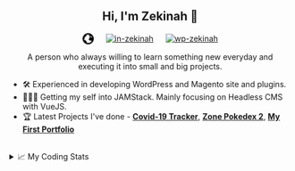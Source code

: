 <h2 align="center">Hi, I'm Zekinah 👋</h2>
<p align="center">
<a href="https://www.zekinahlecaros.com/" target="blank"><img align="center" src=https://raw.githubusercontent.com/iconic/open-iconic/master/svg/globe.svg alt="zekinalecaros.com" height="20" width="20" /></a>
&emsp;
<a href="https://ph.linkedin.com/in/zekinah" target="blank"><img align="center" src=https://cdn.jsdelivr.net/npm/simple-icons@3.0.1/icons/linkedin.svg alt="in-zekinah" height="20" width="20" /></a>
  &emsp;
<a href="https://profiles.wordpress.org/zekinah/" target="blank"><img align="center" src=https://cdn.jsdelivr.net/npm/simple-icons@3.0.1/icons/wordpress.svg alt="wp-zekinah" height="20" width="20" /></a>
</p>
<p align="center">
A person who always willing to learn something new everyday and executing it into small and big projects.
</p>

- 🛠 Experienced in developing WordPress and Magento site and plugins.
- 👩🏻‍💻 Getting my self into JAMStack. Mainly focusing on Headless CMS with VueJS.
- 🏆 Latest Projects I've done - **[Covid-19 Tracker](https://github.com/zekinah/pandemiccovid-19)**, **[Zone Pokedex 2](https://github.com/zekinah/zone-pokedex2)**, **[My First Portfolio](https://github.com/zekinah/iamzekinah)** 
<br><br>

<details>
    <summary>📈 My Coding Stats</summary>
<!--START_SECTION:waka-->
**I'm an Early 🐤** 

```text
🌞 Morning    47 commits     █░░░░░░░░░░░░░░░░░░░░░░░░   6.18% 
🌆 Daytime    374 commits    ████████████░░░░░░░░░░░░░   49.21% 
🌃 Evening    319 commits    ██████████░░░░░░░░░░░░░░░   41.97% 
🌙 Night      20 commits     ░░░░░░░░░░░░░░░░░░░░░░░░░   2.63%

```
📅 **I'm Most Productive on Saturday** 

```text
Monday       113 commits    ███░░░░░░░░░░░░░░░░░░░░░░   14.87% 
Tuesday      98 commits     ███░░░░░░░░░░░░░░░░░░░░░░   12.89% 
Wednesday    107 commits    ███░░░░░░░░░░░░░░░░░░░░░░   14.08% 
Thursday     97 commits     ███░░░░░░░░░░░░░░░░░░░░░░   12.76% 
Friday       110 commits    ███░░░░░░░░░░░░░░░░░░░░░░   14.47% 
Saturday     129 commits    ████░░░░░░░░░░░░░░░░░░░░░   16.97% 
Sunday       106 commits    ███░░░░░░░░░░░░░░░░░░░░░░   13.95%

```


📊 **This Week I Spent My Time On** 

```text
💬 Programming Languages: 
PHP                      32 mins             ██████████████████░░░░░░░   72.94% 
Markdown                 4 mins              ██░░░░░░░░░░░░░░░░░░░░░░░   10.22% 
JavaScript               4 mins              ██░░░░░░░░░░░░░░░░░░░░░░░   9.76% 
JSON                     3 mins              █░░░░░░░░░░░░░░░░░░░░░░░░   7.08%

```

**I Mostly Code in PHP** 

```text
PHP                      24 repos            ██████████████░░░░░░░░░░░   55.81% 
JavaScript               5 repos             ███░░░░░░░░░░░░░░░░░░░░░░   11.63% 
HTML                     5 repos             ███░░░░░░░░░░░░░░░░░░░░░░   11.63% 
CSS                      5 repos             ███░░░░░░░░░░░░░░░░░░░░░░   11.63% 
Vue                      4 repos             ██░░░░░░░░░░░░░░░░░░░░░░░   9.3%

```



<!--END_SECTION:waka-->
</details>
